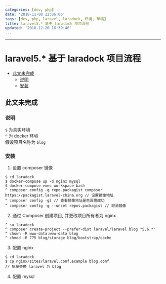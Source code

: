 ```yaml
---
categories: [dev, php]
date: '2018-11-08 22:06:06'
tags: [dev, php, laravel, laradock, 环境, 草稿]
title: laravel5.* 基于 laradock 项目流程
updated: '2018-12-20 16:39:46'
...
```

---
# laravel5.* 基于 laradock 项目流程

<!-- MarkdownTOC -->

- [此文未完成](#%E6%AD%A4%E6%96%87%E6%9C%AA%E5%AE%8C%E6%88%90)
    - [说明](#%E8%AF%B4%E6%98%8E)
    - [安装](#%E5%AE%89%E8%A3%85)

<!-- /MarkdownTOC -->

<a id="%E6%AD%A4%E6%96%87%E6%9C%AA%E5%AE%8C%E6%88%90"></a>
## 此文未完成

<a id="%E8%AF%B4%E6%98%8E"></a>
### 说明
`$` 为真实环境  
`^` 为 docker 环境  
假设项目名称为 `blog`

<a id="%E5%AE%89%E8%A3%85"></a>
### 安装
1. 设置 composer 镜像
```
$ cd laradock
$ docker-compose up -d nginx mysql
$ docker-compose exec workspace bash
^ composer config -g repo.packagist composer https://packagist.laravel-china.org // 设置镜像地址
^ composer config -gl // 查看镜像地址是否设置成功
^ composer config -g --unset repos.packagist // 取消镜像
```
2. 通过 Composer 创建项目, 并更改项目所有者为 nginx
```
^ su laradock
^ composer create-project --prefer-dist laravel/laravel blog "5.6.*"
^ chown -R www-data:www-data blog
^ chmod -R 775 blog/storage blog/bootstrap/cache
```

3. 配置 nginx
```
$ cd laradock
$ cp nginx/sites/laravel.conf.example blog.conf
// 批量替换 laravel 为 blog
```

4. 配置 mysql
```
```
